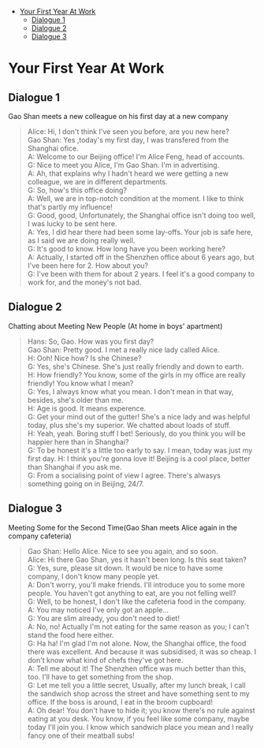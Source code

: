 - [Your First Year At Work](#your-first-year-at-work)
  - [Dialogue 1](#dialogue-1)
  - [Dialogue 2](#dialogue-2)
  - [Dialogue 3](#dialogue-3)

# Your First Year At Work

## Dialogue 1
Gao Shan meets a new colleague on his first day at a new company  
> Alice: Hi, I don't think I've seen you before, are you new here?  
> Gao Shan: Yes ,today's my first day, I was transfered from the Shanghai ofice.  
> A: Welcome to our Beijing office! I'm Alice Feng, head of accounts.  
> G: Nice to meet you Alice, I'm Gao Shan. I'm in advertising.  
> A: Ah, that explains why I hadn't heard we were getting a new colleague, we are in different departments.  
> G: So, how's this office doing?  
> A: Well, we are in top-notch condition at the moment. I like to think that's partly my influence!  
> G: Good, good, Unfortunately,  the Shanghai office isn't doing too well, I was lucky to be sent here.  
> A: Yes, I did hear there had been some lay-offs. Your job is safe here, as I said we are doing really well.  
> G: It's good to know. How long have you been working here?  
> A: Actually, I started off in the Shenzhen office about 6 years ago, but I've been here for 2. How about you?  
> G: I've been with them for about 2 years. I feel it's a good company to work for, and the money's not bad.  

## Dialogue 2
Chatting about Meeting New People (At home in boys' apartment)  
> Hans: So, Gao. How was you first day?  
> Gao Shan: Pretty good. I met a really nice lady called Alice.  
> H: Ooh! Nice how? Is she Chinese?  
> G: Yes, she's Chinese. She's just really friendly and down to earth.  
> H: How friendly? You know, some of the girls in my office are really friendly! You know what I mean?  
> G: Yes, I always know what you mean. I don't mean in that way, besides, she's older than me.  
> H: Age is good. It means experence.  
> G: Get your mind out of the gutter! She's a nice lady and was helpful today, plus she's my superior. We chatted about loads of stuff.  
> H: Yeah, yeah. Boring stuff I bet! Seriously, do you think you will be happier here than in Shanghai?  
> G: To be honest it's a little too early to say. I mean, today was just my first day.
> H: I think you're gonna love it! Beijing is a cool place, better than Shanghai if you ask me.  
> G: From a socialising point of view I agree. There's alwasys something going on in Beijing, 24/7.  

## Dialogue 3
Meeting Some for the Second Time(Gao Shan meets Alice again in the company cafeteria)  
> Gao Shan: Hello Alice. Nice to see you again, and so soon.  
> Alice: Hi there Gao Shan, yes it hasn't been long. Is this seat taken?  
> G: Yes, sure, please sit down. It would be nice to have some company, I don't know many people yet.  
> A: Don't worry, you'll make friends. I'll introduce you to some more people. You haven't got anything to eat, are you not felling well?  
> G: Well, to be honest, I don't like the cafeteria food in the company.  
> A: You may noticed I've only got an apple...  
> G: You are slim already, you don't need to diet!  
> A: No, no! Actually I'm not eating for the same reason as you; I can't stand the food here either.  
> G: Ha ha! I'm glad I'm not alone. Now, the Shanghai office, the food there was excellent. And because it was subsidised, it was so cheap. I don't know what kind of chefs they've got here.  
> A: Tell me about it! The Shenzhen office was much better than this, too. I'll have to get something from the shop.  
> G: Let me tell you a little secret, Usually, after my lunch break, I call the sandwich shop across the street and have something sent to my office. If the boss is around, I eat in the broom cupboard!  
> A: Oh dear! You don't have to hide it; you know there's no rule against eating at you desk. You know, if you feel like some company, maybe today I'll join you. I know which sandwich place you mean and I really fancy one of their meatball subs!  

